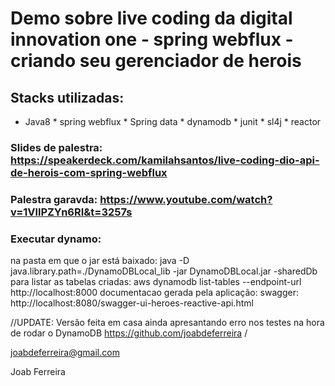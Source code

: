 # Demo sobre live coding da digital innovation one - spring webflux - criando seu gerenciador de herois
## Stacks utilizadas: 

  * Java8  * spring webflux  * Spring data * dynamodb  * junit  * sl4j * reactor
 
### Slides de palestra: https://speakerdeck.com/kamilahsantos/live-coding-dio-api-de-herois-com-spring-webflux
### Palestra garavda: https://www.youtube.com/watch?v=1VllPZYn6RI&t=3257s

### Executar dynamo: 
 na pasta em que o jar está baixado: java -D java.library.path=./DynamoDBLocal_lib -jar DynamoDBLocal.jar -sharedDb
para listar as tabelas criadas:  aws dynamodb list-tables --endpoint-url http://localhost:8000
documentacao gerada pela aplicação: swagger: http://localhost:8080/swagger-ui-heroes-reactive-api.html

//UPDATE: Versão feita em casa ainda apresantando erro nos testes na hora de rodar o DynamoDB
https://github.com/joabdeferreira / 

joabdeferreira@gmail.com

Joab Ferreira